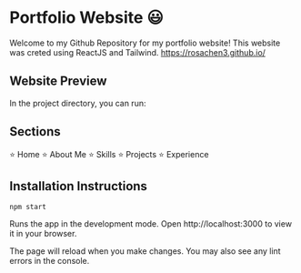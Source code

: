 # Portfolio Website 😃

Welcome to my Github Repository for my portfolio website! This website was creted using ReactJS and Tailwind. 
https://rosachen3.github.io/

## Website Preview

In the project directory, you can run:

## Sections
⭐ Home
⭐ About Me
⭐ Skills
⭐ Projects
⭐ Experience


## Installation Instructions 
`npm start`

Runs the app in the development mode.
Open http://localhost:3000 to view it in your browser.

The page will reload when you make changes.
You may also see any lint errors in the console.
